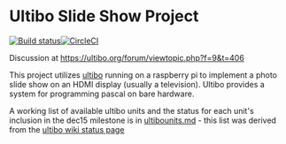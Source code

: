 # Ultibo Slide Show Project

[![Build status](https://ci.appveyor.com/api/projects/status/u62onrs418c0wbpb?svg=true)](https://ci.appveyor.com/project/markfirmware/ultiboslideshow)[![CircleCI](https://circleci.com/gh/markfirmware/ultiboslideshow.svg?style=shield)](https://circleci.com/gh/markfirmware/ultiboslideshow)

Discussion at https://ultibo.org/forum/viewtopic.php?f=9&t=406

This project utilizes [ultibo](https://ultibo.org) running on a raspberry pi to implement a photo slide show on an HDMI display (usually a television). Ultibo provides a system for programming pascal on bare hardware.

A working list of available ultibo units and the status for each unit's inclusion in the dec15 milestone is in [ultibounits.md](https://github.com/markfirmware/ultibo-slideshow/blob/master/ultibounits.md) - this list was derived from the [ultibo wiki status page](https://ultibo.org/wiki/Current_Status)
